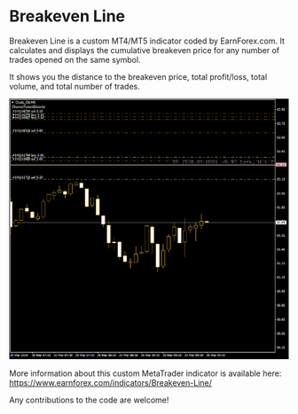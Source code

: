 # Breakeven Line

Breakeven Line is a custom MT4/MT5 indicator coded by EarnForex.com. It calculates and displays the cumulative breakeven price for any number of trades opened on the same symbol.

It shows you the distance to the breakeven price, total profit/loss, total volume, and total number of trades.

![Example of the breakeven line display for seven trades on crude oil](https://github.com/EarnForex/Breakeven-Line/blob/main/README_Images/mt4-breakeven-line-7-trades.png)

More information about this custom MetaTrader indicator is available here: https://www.earnforex.com/indicators/Breakeven-Line/

Any contributions to the code are welcome!
